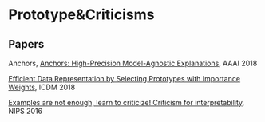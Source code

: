 # Prototype&Criticisms

## Papers

Anchors, [Anchors: High-Precision Model-Agnostic Explanations](https://homes.cs.washington.edu/~marcotcr/aaai18.pdf), AAAI 2018

[Efficient Data Representation by Selecting Prototypes with Importance Weights](https://arxiv.org/pdf/1707.01212.pdf), ICDM 2018

[Examples are not enough, learn to criticize! Criticism for interpretability](https://papers.nips.cc/paper/6300-examples-are-not-enough-learn-to-criticize-criticism-for-interpretability), NIPS 2016
